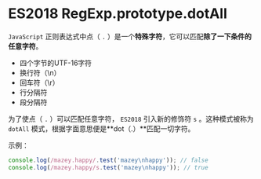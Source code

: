 # ES2018 RegExp.prototype.dotAll

`JavaScript` 正则表达式中点（ `.` ）是一个**特殊字符**，它可以匹配**除了一下条件的任意字符**。

* 四个字节的UTF-16字符
* 换行符（\n）
* 回车符（\r）
* 行分隔符
* 段分隔符

为了使点（ `.` ）可以匹配任意字符， `ES2018` 引入新的修饰符 `s` 。这种模式被称为 `dotAll` 模式，根据字面意思便是**dot（.）**匹配一切字符。

示例：

``` javascript
console.log(/mazey.happy/.test('mazey\nhappy')); // false
console.log(/mazey.happy/s.test('mazey\nhappy')); // true
```
